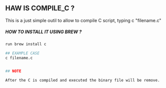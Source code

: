 ## HAW IS COMPILE_C ?
This is a just simple outil to allow to compile C script, typing c "filename.c"

##### HOW TO INSTALL IT USING BREW ?

```bash
run brew install c

## EXAMPLE CASE 
c filename.c


## NOTE

After the C is compiled and executed the binary file will be remove.
